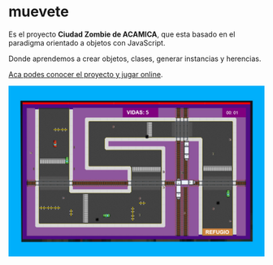 # muevete
Es el proyecto **Ciudad Zombie de ACAMICA**, que esta basado en el paradigma orientado a objetos con JavaScript.

Donde aprendemos a crear objetos, clases, generar instancias y herencias.

[Aca podes conocer el proyecto y jugar online](http://zombies.hol.es/ "Aca podes conocer el proyecto y jugar online").


![zombie](https://github.com/Dvdam/muevete/blob/master/thumb.jpg "Juego")

